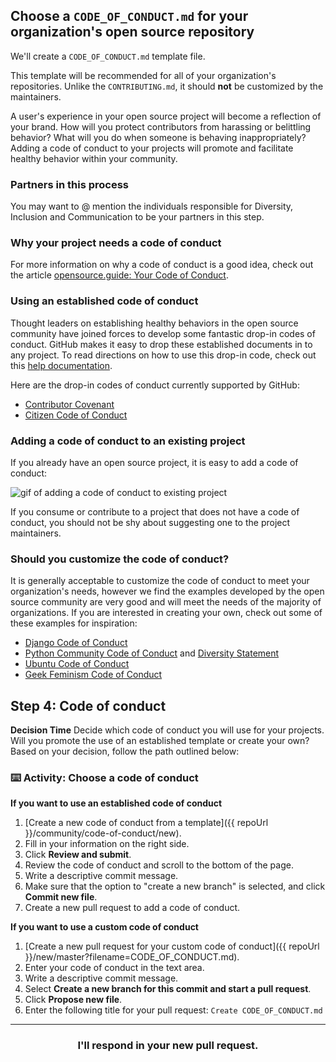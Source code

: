 ## Choose a `CODE_OF_CONDUCT.md` for your organization's open source repository

We'll create a `CODE_OF_CONDUCT.md` template file.

This template will be recommended for all of your organization's repositories. Unlike the `CONTRIBUTING.md`, it should **not** be customized by the maintainers.

A user's experience in your open source project will become a reflection of your brand. How will you protect contributors from harassing or belittling behavior? What will you do when someone is behaving inappropriately? Adding a code of conduct to your projects will promote and facilitate healthy behavior within your community.

### Partners in this process

You may want to @ mention the individuals responsible for Diversity, Inclusion and Communication to be your partners in this step.

### Why your project needs a code of conduct

For more information on why a code of conduct is a good idea, check out the article [opensource.guide:  Your Code of Conduct](https://opensource.guide/code-of-conduct/).

### Using an established code of conduct

Thought leaders on establishing healthy behaviors in the open source community have joined forces to develop some fantastic drop-in codes of conduct. GitHub makes it easy to drop these established documents in to any project. To read directions on how to use this drop-in code, check out this [help documentation](https://help.github.com/articles/adding-a-code-of-conduct-to-your-project/).

Here are the drop-in codes of conduct currently supported by GitHub:

- [Contributor Covenant](https://www.contributor-covenant.org/)
- [Citizen Code of Conduct](http://citizencodeofconduct.org/)

### Adding a code of conduct to an existing project

If you already have an open source project, it is easy to add a code of conduct:

![gif of adding a code of conduct to existing project](https://user-images.githubusercontent.com/9906718/33984735-eee7c7c0-e0b8-11e7-86c8-af3589c322a2.gif)

If you consume or contribute to a project that does not have a code of conduct, you should not be shy about suggesting one to the project maintainers.

### Should you customize the code of conduct?

It is generally acceptable to customize the code of conduct to meet your organization's needs, however we find the examples developed by the open source community are very good and will meet the needs of the majority of organizations. If you are interested in creating your own, check out some of these examples for inspiration:

- [Django Code of Conduct](https://www.djangoproject.com/conduct/)
- [Python Community Code of Conduct](https://www.python.org/psf/codeofconduct/) and [Diversity Statement](https://www.python.org/community/diversity/)
- [Ubuntu Code of Conduct](http://www.ubuntu.com/about/about-ubuntu/conduct)
- [Geek Feminism Code of Conduct](http://geekfeminism.org/about/code-of-conduct/)

## Step 4: Code of conduct 

**Decision Time** Decide which code of conduct you will use for your projects. Will you promote the use of an established template or create your own? Based on your decision, follow the path outlined below:

### :keyboard: Activity: Choose a code of conduct

**If you want to use an established code of conduct**
1. [Create a new code of conduct from a template]({{ repoUrl }}/community/code-of-conduct/new).
1. Fill in your information on the right side.  
1. Click **Review and submit**.
1. Review the code of conduct and scroll to the bottom of the page.
1. Write a descriptive commit message.
1. Make sure that the option to "create a new branch" is selected, and click **Commit new file**. 
1. Create a new pull request to add a code of conduct. 

**If you want to use a custom code of conduct**

1. [Create a new pull request for your custom code of conduct]({{ repoUrl }}/new/master?filename=CODE_OF_CONDUCT.md).
1. Enter your code of conduct in the text area.
1. Write a descriptive commit message.
1. Select **Create a new branch for this commit and start a pull request**.
1. Click **Propose new file**.
1. Enter the following title for your pull request: `Create CODE_OF_CONDUCT.md`

<hr>
<h3 align="center">I'll respond in your new pull request.</h3>